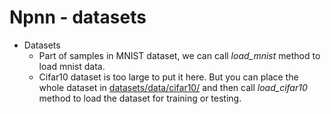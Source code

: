 # Npnn - datasets
* Datasets
    * Part of samples in MNIST dataset, we can call *load_mnist* method to load mnist data.
    * Cifar10 dataset is too large to put it here. But you can place the whole dataset in [datasets/data/cifar10/](https://github.com/ryanreadbooks/Npnn/tree/master/datasets/data/cifar10) and then call *load_cifar10* method to load the dataset for training or testing.
